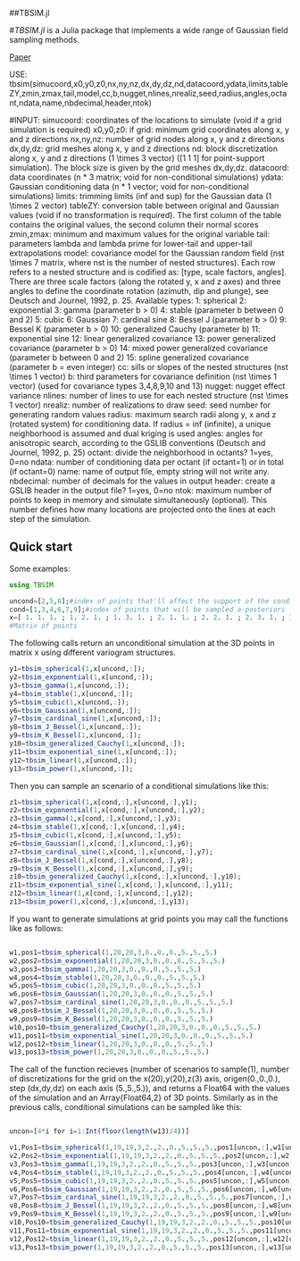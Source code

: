 ##TBSIM.jl

#*TBSIM.jl* is a Julia package that implements a wide range of Gaussian field sampling methods.

[Paper](https://www.sciencedirect.com/science/article/pii/S0098300406000549)

USE: tbsim(simucoord,x0,y0,z0,nx,ny,nz,dx,dy,dz,nd,datacoord,ydata,limits,tableZY,zmin,zmax,tail,model,cc,b,nugget,nlines,nrealiz,seed,radius,angles,octant,ndata,name,nbdecimal,header,ntok)

#INPUT:
simucoord: coordinates of the locations to simulate (void if a grid simulation is required)
x0,y0,z0: if grid: minimum grid coordinates along x, y and z directions
nx,ny,nz:          number of grid nodes along x, y and z directions
dx,dy,dz:          grid meshes along x, y and z directions
nd: block discretization along x, y and z directions (1 \times 3 vector) ([1 1 1] for point-support simulation). The block size is given by the grid meshes dx,dy,dz.
datacoord: data coordinates (n * 3 matrix; void for non-conditional simulations)
ydata: Gaussian conditioning data (n * 1 vector; void for non-conditional simulations)
limits: trimming limits (inf and sup) for the Gaussian data (1 \times 2 vector)
tableZY: conversion table between original and Gaussian values (void if no transformation is required). The first column of the table contains the original values, the second column their normal scores
zmin,zmax: minimum and maximum values for the original variable
tail: parameters lambda and lambda prime for lower-tail and upper-tail extrapolations
model: covariance model for the Gaussian random field (nst \times 7 matrix, where nst is the number of nested structures). Each row refers to a nested structure and is codified as: [type, scale factors, angles]. There are three scale factors (along the rotated y, x and z axes) and three angles to define the coordinate rotation (azimuth, dip and plunge), see Deutsch and Journel, 1992, p. 25. Available types:
                    1: spherical
                    2: exponential
                    3: gamma (parameter b > 0)
                    4: stable (parameter b between 0 and 2)
                    5: cubic
                    6: Gaussian
                    7: cardinal sine
                    8: Bessel J (parameter b > 0)
                    9: Bessel K (parameter b > 0)
                   10: generalized Cauchy (parameter b)
                   11: exponential sine
                   12: linear generalized covariance
                   13: power generalized covariance (parameter b > 0)
                   14: mixed power generalized covariance (parameter b between 0 and 2)
                   15: spline generalized covariance (parameter b = even integer)
cc: sills or slopes of the nested structures (nst \times 1 vector)
b: third parameters for covariance definition (nst \times 1 vector) (used for covariance types 3,4,8,9,10 and 13)
nugget: nugget effect variance
nlines: number of lines to use for each nested structure (nst \times 1 vector)
nrealiz: number of realizations to draw
seed: seed number for generating random values
radius: maximum search radii along y, x and z (rotated system) for conditioning data. If radius = inf (infinite), a unique neighborhood is assumed and dual kriging is used
angles: angles for anisotropic search, according to the GSLIB conventions (Deutsch and Journel, 1992, p. 25)
octant: divide the neighborhood in octants? 1=yes, 0=no
ndata: number of conditioning data per octant (if octant=1) or in total (if octant=0)
name: name of output file, empty string will not write any.
nbdecimal: number of decimals for the values in output
header: create a GSLIB header in the output file? 1=yes, 0=no
ntok: maximum number of points to keep in memory and simulate simultaneously (optional). This number defines how many locations are projected onto the lines at each step of the simulation.


## Quick start

Some examples:

```julia
using TBSIM

uncond=[2,5,8];#index of points that'll affect the support of the conditional simulation
cond=[1,3,4,6,7,9];#index of points that will be sampled a-posteriori
x=[ 1. 1. 1. ; 1. 2. 1. ; 1. 3. 1. ; 2. 1. 1. ; 2. 2. 1. ; 2. 3. 1. ; 3. 1. 1. ; 3. 2. 1. ; 3. 3. 1.];
#Matrix of points
```
The following calls return an unconditional simulation at the 3D points in matrix x using different variogram structures. 
```julia
y1=tbsim_spherical(1,x[uncond,:]);
y2=tbsim_exponential(1,x[uncond,:]);
y3=tbsim_gamma(1,x[uncond,:]);
y4=tbsim_stable(1,x[uncond,:]);
y5=tbsim_cubic(1,x[uncond,:]);
y6=tbsim_Gaussian(1,x[uncond,:]);
y7=tbsim_cardinal_sine(1,x[uncond,:]);
y8=tbsim_J_Bessel(1,x[uncond,:]);
y9=tbsim_K_Bessel(1,x[uncond,:]);
y10=tbsim_generalized_Cauchy(1,x[uncond,:]);
y11=tbsim_exponential_sine(1,x[uncond,:]);
y12=tbsim_linear(1,x[uncond,:]);
y13=tbsim_power(1,x[uncond,:]);
```
Then you can sample an scenario of a conditional simulations like this: 
```julia
z1=tbsim_spherical(1,x[cond,:],x[uncond,:],y1);
z2=tbsim_exponential(1,x[cond,:],x[uncond,:],y2);
z3=tbsim_gamma(1,x[cond,:],x[uncond,:],y3);
z4=tbsim_stable(1,x[cond,:],x[uncond,:],y4);
z5=tbsim_cubic(1,x[cond,:],x[uncond,:],y5);
z6=tbsim_Gaussian(1,x[cond,:],x[uncond,:],y6);
z7=tbsim_cardinal_sine(1,x[cond,:],x[uncond,:],y7);
z8=tbsim_J_Bessel(1,x[cond,:],x[uncond,:],y8);
z9=tbsim_K_Bessel(1,x[cond,:],x[uncond,:],y9);
z10=tbsim_generalized_Cauchy(1,x[cond,:],x[uncond,:],y10);
z11=tbsim_exponential_sine(1,x[cond,:],x[uncond,:],y11);
z12=tbsim_linear(1,x[cond,:],x[uncond,:],y12);
z13=tbsim_power(1,x[cond,:],x[uncond,:],y13);


```

If you want to generate simulations at grid points you may call the functions like as follows: 
```julia

w1,pos1=tbsim_spherical(1,20,20,3,0.,0.,0.,5.,5.,5.)
w2,pos2=tbsim_exponential(1,20,20,3,0.,0.,0.,5.,5.,5.)
w3,pos3=tbsim_gamma(1,20,20,3,0.,0.,0.,5.,5.,5.)
w4,pos4=tbsim_stable(1,20,20,3,0.,0.,0.,5.,5.,5.)
w5,pos5=tbsim_cubic(1,20,20,3,0.,0.,0.,5.,5.,5.)
w6,pos6=tbsim_Gaussian(1,20,20,3,0.,0.,0.,5.,5.,5.)
w7,pos7=tbsim_cardinal_sine(1,20,20,3,0.,0.,0.,5.,5.,5.)
w8,pos8=tbsim_J_Bessel(1,20,20,3,0.,0.,0.,5.,5.,5.)
w9,pos9=tbsim_K_Bessel(1,20,20,3,0.,0.,0.,5.,5.,5.)
w10,pos10=tbsim_generalized_Cauchy(1,20,20,3,0.,0.,0.,5.,5.,5.)
w11,pos11=tbsim_exponential_sine(1,20,20,3,0.,0.,0.,5.,5.,5.)
w12,pos12=tbsim_linear(1,20,20,3,0.,0.,0.,5.,5.,5.)
w13,pos13=tbsim_power(1,20,20,3,0.,0.,0.,5.,5.,5.)

```

The call of the function recieves (number of scenarios to sample(1), number of discretizations for the grid on the x(20),y(20),z(3) axis, origen(0.,0.,0.), step (dx,dy,dz) on each axis (5.,5.,5.)), and returns a Float64 with the values of the simulation and an Array{Float64,2} of 3D points. Similarly as in the previous calls, conditional simulations can be sampled like this:
 
```julia

uncon=[4*i for i=1:Int(floor(length(w13)/4))]

v1,Pos1=tbsim_spherical(1,19,19,3,2.,2.,0.,5.,5.,5.,pos1[uncon,:],w1[uncon])
v2,Pos2=tbsim_exponential(1,19,19,3,2.,2.,0.,5.,5.,5.,pos2[uncon,:],w2[uncon])
v3,Pos3=tbsim_gamma(1,19,19,3,2.,2.,0.,5.,5.,5.,pos3[uncon,:],w3[uncon])
v4,Pos4=tbsim_stable(1,19,19,3,2.,2.,0.,5.,5.,5.,pos4[uncon,:],w4[uncon])
v5,Pos5=tbsim_cubic(1,19,19,3,2.,2.,0.,5.,5.,5.,pos5[uncon,:],w5[uncon])
v6,Pos6=tbsim_Gaussian(1,19,19,3,2.,2.,0.,5.,5.,5.,pos6[uncon,:],w6[uncon])
v7,Pos7=tbsim_cardinal_sine(1,19,19,3,2.,2.,0.,5.,5.,5.,pos7[uncon,:],w7[uncon])
v8,Pos8=tbsim_J_Bessel(1,19,19,3,2.,2.,0.,5.,5.,5.,pos8[uncon,:],w8[uncon])
v9,Pos9=tbsim_K_Bessel(1,19,19,3,2.,2.,0.,5.,5.,5.,pos9[uncon,:],w9[uncon])
v10,Pos10=tbsim_generalized_Cauchy(1,19,19,3,2.,2.,0.,5.,5.,5.,pos10[uncon,:],w10[uncon])
v11,Pos11=tbsim_exponential_sine(1,19,19,3,2.,2.,0.,5.,5.,5.,pos11[uncon,:],w11[uncon])
v12,Pos12=tbsim_linear(1,19,19,3,2.,2.,0.,5.,5.,5.,pos12[uncon,:],w12[uncon])
v13,Pos13=tbsim_power(1,19,19,3,2.,2.,0.,5.,5.,5.,pos13[uncon,:],w13[uncon])

```
